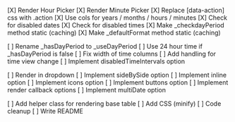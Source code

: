 [X] Render Hour Picker
[X] Render Minute Picker
[X] Replace [data-action] css with .action
[X] Use cols for years / months / hours / minutes
[X] Check for disabled dates
[X] Check for disabled times
[X] Make _checkdayPeriod method static (caching)
[X] Make _defaultFormat method static (caching)

[ ] Rename _hasDayPeriod to _useDayPeriod
[ ] Use 24 hour time if _hasDayPeriod is false
[ ] Fix width of time columns
[ ] Add handling for time view change
[ ] Implement disabledTimeIntervals option

[ ] Render in dropdown
[ ] Implement sideBySide option
[ ] Implement inline option
[ ] Implement icons option
[ ] Implement buttons option
[ ] Implement render callback options
[ ] Implement multiDate option

[ ] Add helper class for rendering base table
[ ] Add CSS (minify)
[ ] Code cleanup
[ ] Write README